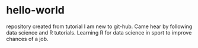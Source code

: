 # hello-world
repository created from tutorial
I am new to git-hub.
Came hear by following data science and R tutorials.
Learning R for data science in sport to improve chances of a job.
